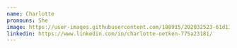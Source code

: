 ```yaml
---
name: Charlotte
pronouns: She
image: https://user-images.githubusercontent.com/188915/202032523-61d132e6-8d50-44ab-a4ff-d00377599c53.jpg
linkedin: https://www.linkedin.com/in/charlotte-oetken-775a23181/
---
```

